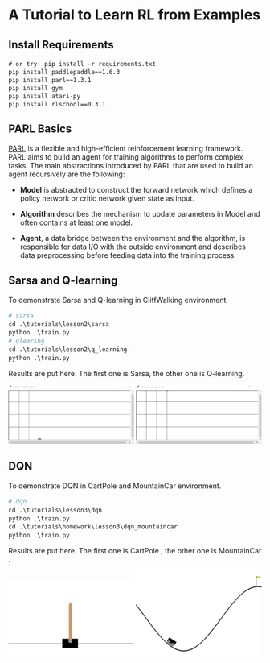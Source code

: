 # A Tutorial to Learn RL from Examples

## Install Requirements

```shell
# or try: pip install -r requirements.txt
pip install paddlepaddle==1.6.3
pip install parl==1.3.1
pip install gym
pip install atari-py
pip install rlschool==0.3.1
```

## PARL Basics

[PARL](https://github.com/PaddlePaddle/PARL) is a flexible and high-efficient reinforcement learning framework. PARL aims to build an agent for training algorithms to perform complex tasks. The main abstractions introduced by PARL that are used to build an agent recursively are the following:

- **Model** is abstracted to construct the forward network which defines a policy network or critic network given state as input.

- **Algorithm** describes the mechanism to update parameters in Model and often contains at least one model.

- **Agent**, a data bridge between the environment and the algorithm, is responsible for data I/O with the outside environment and describes data preprocessing before feeding data into the training process.

## Sarsa and Q-learning

To demonstrate Sarsa and Q-learning in CliffWalking environment.
```python
# sarsa
cd .\tutorials\lesson2\sarsa
python .\train.py
# qlearing
cd .\tutorials\lesson2\q_learning
python .\train.py
```

Results are put here. The first one is Sarsa, the other one is Q-learning.

<img src="docs\figures\sarsa.gif" alt="sarsa" width="250" />

<img src="docs\figures\q_learning.gif" alt="qlearning" width="250" />

## DQN

To demonstrate DQN in CartPole and MountainCar environment.

```python
# dqn
cd .\tutorials\lesson3\dqn
python .\train.py
cd .\tutorials\homework\lesson3\dqn_mountaincar
python .\train.py
```

Results are put here. The first one is CartPole , the other one is MountainCar .

<img src="docs/figures/cartpole.gif" alt="cartpole训练图" width="250"/>

<img src="docs/figures/mountaincar.gif" alt="mountaincar训练图" width="250"/>